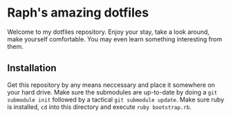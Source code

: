 Raph's amazing dotfiles
=======================
Welcome to my dotfiles repository. Enjoy your stay, take a look around, make yourself comfortable.
You may even learn something interesting from them.

Installation
------------
Get this repository by any means neccessary and place it somewhere on your hard drive. Make sure
the submodules are up-to-date by doing a `git submodule init` followed by a tactical
`git submodule update`. Make sure ruby is installed, `cd` into this directory and execute
`ruby bootstrap.rb`.

